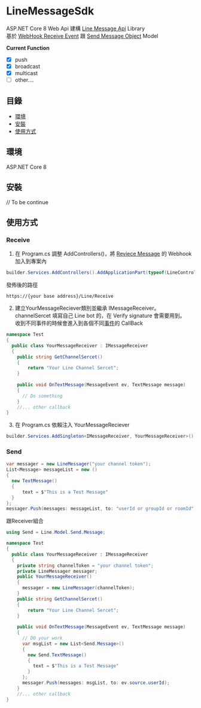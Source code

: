 # LineMessageSdk

ASP.NET Core 8 Web Api 建構 [Line Message Api](https://developers.line.biz/en/docs/messaging-api/overview/) Library  
基於 [WebHook Receive Event](https://developers.line.biz/en/reference/messaging-api/#webhook-event-objects) 跟 [Send Message Object](https://developers.line.biz/en/reference/messaging-api/#message-objects)  Model  

**Current Function**
- [x] push
- [x] broadcast
- [x] multicast
- [ ] other....

## 目錄
- [環境](#環境)
- [安裝](#安裝)
- [使用方式](#使用方式)

## 環境
ASP.NET Core 8 

## 安裝
// To be continue

## 使用方式 
### Receive 
1. 在 Program.cs 調整 AddControllers()，將 [Reviece Message](https://developers.line.biz/en/docs/messaging-api/receiving-messages/) 的 Webhook 加入到專案內  

```csharp
builder.Services.AddControllers().AddApplicationPart(typeof(LineController).Assembly);
```
發佈後的路徑 
```
https://{your base address}/Line/Receive
```  
2. 建立YourMessageReciever類別並繼承 IMessageReceiver。   
channelSercet 填寫自己 Line bot 的，在 Verify signature 會需要用到。  
收到不同事件的時候會進入到各個不同[事件](https://developers.line.biz/en/reference/messaging-api/#webhook-event-objects)的 CallBack
```csharp 
namespace Test
{
  public class YourMessageReceiver : IMessageReceiver
  {
    public string GetChannelSercet()
    {
        return "Your Line Channel Sercet";
    }
  
    public void OnTextMessage(MessageEvent ev, TextMessage message)
    {
      // Do something
    }
    //... other callback 
}
```

3. 在 Program.cs 依賴注入 YourMessageReciever
```csharp
builder.Services.AddSingleton<IMessageReceiver, YourMessageReceiver>(); 
```

### Send

```csharp
var messager = new LineMessager("your channel token");
List<Message> messageList = new ()
{
  new TextMessage()
  {
      text = $"This is a Test Message"
  }
};
messager.Push(messages: messageList, to: "userId or groupId or roomId")
```
跟Receiver組合
```csharp
using Send = Line.Model.Send.Message;

namespace Test
{
  public class YourMessageReceiver : IMessageReceiver
  {
    private string channelToken = "your channel token";
    private LineMessager messager;
    public YourMessageReceiver()
    {
      messager = new LineMessager(channelToken);
    }
    public string GetChannelSercet()
    {
        return "Your Line Channel Sercet";
    }
  
    public void OnTextMessage(MessageEvent ev, TextMessage message)
    {
      // DO your work
      var msgList = new List<Send.Message>() 
      {
        new Send.TextMessage()
        {
          text = $"This is a Test Message"
        }
      };
      messager.Push(messages: msgList, to: ev.source.userId);
    }
    //... other callback 
}
```

